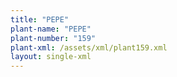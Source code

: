 ```yaml
---
title: "PEPE"
plant-name: "PEPE"
plant-number: "159"
plant-xml: /assets/xml/plant159.xml
layout: single-xml
---
```

